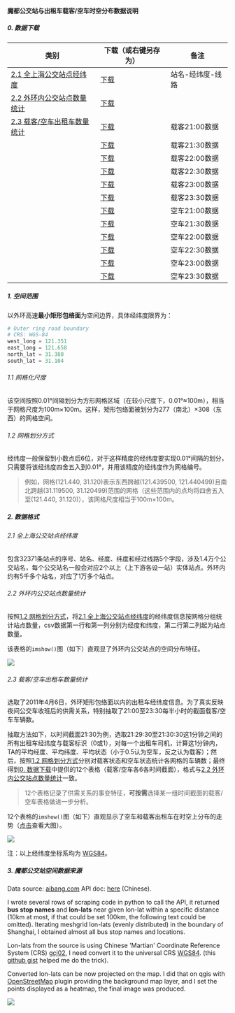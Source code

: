 #### 魔都公交站与出租车载客/空车时空分布数据说明

##### 0. 数据下载

| 类别                                       | 下载（或右键另存为）                               | 备注        |
| ---------------------------------------- | ---------------------------------------- | --------- |
| [2.1 全上海公交站点经纬度](#user-content-21-全上海公交站点经纬度) | [下载](https://github.com/getAbchin/datastore/raw/master/bus-stop-and-taxi-status/data/2017-bus-stopnames-lonlat-lines-sorted.xlsx) | 站名-经纬度-线路 |
| [2.2 外环内公交站点数量统计](#user-content-22-外环内公交站点数量统计) | [下载](https://github.com/getAbchin/datastore/raw/master/bus-stop-and-taxi-status/data/2017-bus-stops-count-in-outer-ring-shanghai.csv) |           |
| [2.3 载客/空车出租车数量统计](#user-content-23-载客空车出租车数量统计) | [下载](https://github.com/getAbchin/datastore/raw/master/bus-stop-and-taxi-status/data/20110406-210000-status-1-in-outer-ring-shanghai.csv) | 载客21:00数据 |
|                                          | [下载](https://github.com/getAbchin/datastore/raw/master/bus-stop-and-taxi-status/data/20110406-213000-status-1-in-outer-ring-shanghai.csv) | 载客21:30数据 |
|                                          | [下载](https://github.com/getAbchin/datastore/raw/master/bus-stop-and-taxi-status/data/20110406-220000-status-1-in-outer-ring-shanghai.csv) | 载客22:00数据 |
|                                          | [下载](https://github.com/getAbchin/datastore/raw/master/bus-stop-and-taxi-status/data/20110406-223000-status-1-in-outer-ring-shanghai.csv) | 载客22:30数据 |
|                                          | [下载](https://github.com/getAbchin/datastore/raw/master/bus-stop-and-taxi-status/data/20110406-230000-status-1-in-outer-ring-shanghai.csv) | 载客23:00数据 |
|                                          | [下载](https://github.com/getAbchin/datastore/raw/master/bus-stop-and-taxi-status/data/20110406-233000-status-1-in-outer-ring-shanghai.csv) | 载客23:30数据 |
|                                          | [下载](https://github.com/getAbchin/datastore/raw/master/bus-stop-and-taxi-status/data/20110406-210000-status-0-in-outer-ring-shanghai.csv) | 空车21:00数据 |
|                                          | [下载](https://github.com/getAbchin/datastore/raw/master/bus-stop-and-taxi-status/data/20110406-213000-status-0-in-outer-ring-shanghai.csv) | 空车21:30数据 |
|                                          | [下载](https://github.com/getAbchin/datastore/raw/master/bus-stop-and-taxi-status/data/20110406-220000-status-0-in-outer-ring-shanghai.csv) | 空车22:00数据 |
|                                          | [下载](https://github.com/getAbchin/datastore/raw/master/bus-stop-and-taxi-status/data/20110406-223000-status-0-in-outer-ring-shanghai.csv) | 空车22:30数据 |
|                                          | [下载](https://github.com/getAbchin/datastore/raw/master/bus-stop-and-taxi-status/data/20110406-230000-status-0-in-outer-ring-shanghai.csv) | 空车23:00数据 |
|                                          | [下载](https://github.com/getAbchin/datastore/raw/master/bus-stop-and-taxi-status/data/20110406-233000-status-0-in-outer-ring-shanghai.csv) | 空车23:30数据 |

##### 1. 空间范围

以外环高速**最小矩形包络面**为空间边界，具体经纬度限界为：

```python
# Outer ring road boundary
# CRS: WGS-84
west_long = 121.351
east_long = 121.658
north_lat = 31.380
south_lat = 31.104
```

###### 1.1 网格化尺度

该空间按照0.01°间隔划分为方形网格区域（在较小尺度下，0.01°≈100m），相当于网格尺度为100m×100m。这样，矩形包络面被划分为277（南北）×308（东西）的网格空间。

###### 1.2 网格划分方式

经纬度一般保留到小数点后6位，对于这样精度的经纬度要实现0.01°间隔的划分，只需要将该经纬度四舍五入到0.01°，并用该精度的经纬度作为网格编号。

> 例如，网格(121.440, 31.120)​表示东西跨越​(121.439500, 121.440499)​且南北跨越​(31.119500, 31.120499)​范围的网格（这些范围内的点均将四舍五入至(121.440, 31.120)​），该网格尺度相当于100m×100m。

##### 2. 数据格式

###### 2.1 全上海公交站点经纬度

包含32371条站点的序号、站名、经度、纬度和经过线路5个字段，涉及1.4万个公交站名，每个公交站名一般会对应2个以上（上下游各设一站）实体站点。外环内约有5千多个站名，对应了1万多个站点。

###### 2.2 外环内公交站点数量统计

按照[1.2 网格划分方式](#user-content-12-网格划分方式)，将[2.1 全上海公交站点经纬度](#user-content-21-全上海公交站点经纬度)的经纬度信息按网格分组统计站点数量，csv数据第一行和第一列分别为经度和纬度，第二行第二列起为站点数量。

该表格的`imshow()`图（如下）直观显了外环内公交站点的空间分布特征。

![](https://github.com/getAbchin/datastore/blob/master/bus-stop-and-taxi-status/img/bus-stop-distribution.png?raw=true)

###### 2.3 载客/空车出租车数量统计

选取了2011年4月6日，外环矩形包络面以内的出租车经纬度信息。为了真实反映夜间公交车收班后的供需关系，特别抽取了21:00至23:30每半小时的截面载客/空车车辆数。

抽取方法如下，以时间截面21:30为例，选取21:29:30至21:30:30这1分钟之间的所有出租车经纬度与载客标识（0或1），对每一个出租车司机，计算这1分钟内，TA的平均经度、平均纬度、平均状态（小于0.5认为空车，反之认为载客）；然后，按照[1.2 网格划分方式](#user-content-12-网格划分方式)分别对载客状态和空车状态统计各网格的车辆数；最终得到[0. 数据下载](#user-content-0-数据下载)中提供的12个表格（载客/空车各6各时间截面），格式与[2.2 外环内公交站点数量统计](#user-content-22-外环内公交站点数量统计)一致。

> 12个表格记录了供需关系的事变特征，**可按需**选择某一组时间截面的载客/空车表格做进一步分析。

12个表格的`imshow()`图（如下）直观显示了空车和载客出租车在时空上分布的走势（[点击](https://github.com/getAbchin/datastore/blob/master/bus-stop-and-taxi-status/img/taxi-status-distribution.png?raw=true)查看大图）。

![](https://github.com/getAbchin/datastore/blob/master/bus-stop-and-taxi-status/img/taxi-status-distribution.png?raw=true)

注：以上经纬度坐标系均为 [WGS84](https://en.wikipedia.org/wiki/World_Geodetic_System#A_new_World_Geodetic_System:_WGS_84)。

##### 3. 魔都公交站空间数据来源

Data source: [aibang.com](http://www.aibang.com/) API doc: [here](http://www.aibang.com/api/usage#bus_stats_xy) (Chinese).

I wrote several rows of scraping code in python to call the API, it returned **bus stop names** and **lon-lats** near given lon-lat within a specific distance (10km at most, if that could be set 100km, the following text could be omitted). Iterating meshgrid lon-lats (evenly distributed) in the boundary of Shanghai, I obtained almost all bus stop names and locations.

Lon-lats from the source is using Chinese 'Martian' Coordinate Reference System (CRS) [gcj02](https://en.wikipedia.org/wiki/Restrictions_on_geographic_data_in_China#GCJ-02), I need convert it to the universal CRS [WGS84](https://en.wikipedia.org/wiki/World_Geodetic_System#A_new_World_Geodetic_System:_WGS_84). (this [github gist](https://gist.github.com/jp1017/71bd0976287ce163c11a7cb963b04dd8) helped me do the trick).

Converted lon-lats can be now projected on the map. I did that on qgis with [OpenStreetMap](http://www.openstreetmap.org/) plugin providing the background map layer, and I set the points displayed as a heatmap, the final image was produced.

![](https://github.com/getAbchin/datastore/blob/master/bus-stop-and-taxi-status/img/bus-stop-location-heatmap.png?raw=true)

